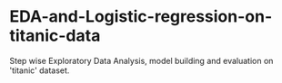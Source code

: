 # EDA-and-Logistic-regression-on-titanic-data
Step wise Exploratory Data Analysis, model building and evaluation on 'titanic' dataset.
